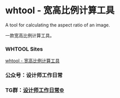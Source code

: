 # whtool - 宽高比例计算工具

A tool for calculating the aspect ratio of an image.

一款宽高比例计算工具。

### WHTOOL Sites
[whtool - 宽高比例计算工具](https://whtool.liujueyi.cn/)


### 公众号：设计师工作日常

### TG群：[设计师工作日常©](https://t.me/+I263gKFsWFBmZGVl)
